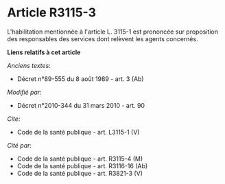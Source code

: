 # Article R3115-3

L'habilitation mentionnée à l'article L. 3115-1 est prononcée sur proposition des responsables des services dont relèvent les
agents concernés.

**Liens relatifs à cet article**

_Anciens textes_:

  - Décret n°89-555 du 8 août 1989 - art. 3 (Ab)

_Modifié par_:

  - Décret n°2010-344 du 31 mars 2010 - art. 90

_Cite_:

  - Code de la santé publique - art. L3115-1 (V)

_Cité par_:

  - Code de la santé publique - art. R3115-4 (M)
  - Code de la santé publique - art. R3116-16 (Ab)
  - Code de la santé publique - art. R3821-3 (V)
